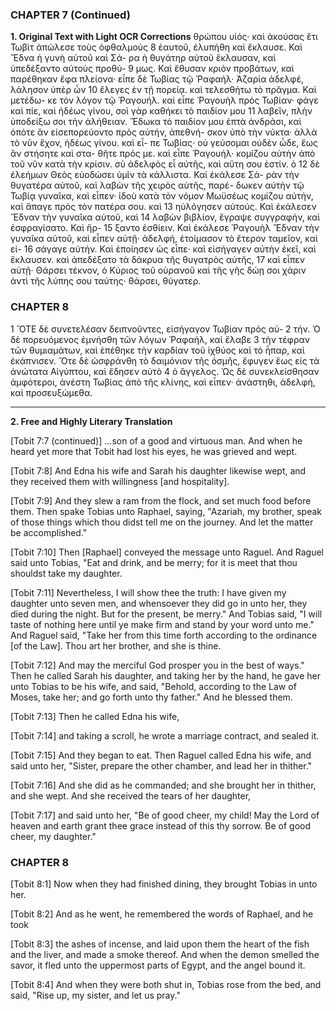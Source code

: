 ### CHAPTER 7 (Continued)

**1. Original Text with Light OCR Corrections**
θρώπου υἱός· καὶ ἀκούσας ἔτι Τωβὶτ ἀπώλεσε τοὺς ὀφθαλμοὺς
8 ἑαυτοῦ, ἐλυπήθη καὶ ἔκλαυσε. Καὶ Ἔδνα ἡ γυνὴ αὐτοῦ καὶ Σά-
ρα ἡ θυγάτηρ αὐτοῦ ἔκλαυσαν, καὶ ὑπεδέξαντο αὐτοὺς προθύ-
9 μως. Καὶ ἔθυσαν κριὸν προβάτων, καὶ παρέθηκαν ἔφα πλείονα·
εἶπε δὲ Τωβίας τῷ Ῥαφαήλ· Ἀζαρία ἀδελφέ, λάλησον ὑπὲρ ὧν
10 ἔλεγες ἐν τῇ πορείᾳ. καὶ τελεσθήτω τὸ πρᾶγμα. Καὶ μετέδω-
κε τὸν λόγον τῷ Ῥαγουήλ. καὶ εἶπε Ῥαγουὴλ πρὸς Τωβίαν·
φάγε καὶ πίε, καὶ ἡδέως γίνου, σοὶ γὰρ καθήκει τὸ παιδίον μου
11 λαβεῖν, πλὴν ὑποδείξω σοι τὴν ἀλήθειαν. Ἔδωκα τὸ παιδίον μου
ἑπτὰ ἀνδράσι, καὶ ὁπότε ἂν εἰσεπορεύοντο πρὸς αὐτήν, ἀπεθνή-
σκον ὑπὸ τὴν νύκτα· ἀλλὰ τὸ νῦν ἔχον, ἡδέως γίνου. καὶ εἶ-
πε Τωβίας· οὐ γεύσομαι οὐδὲν ὧδε, ἕως ἂν στήσητε καὶ στα-
θῆτε πρός με. καὶ εἶπε Ῥαγουήλ· κομίζου αὐτὴν ἀπὸ τοῦ νῦν
κατὰ τὴν κρίσιν. σὺ ἀδελφὸς εἶ αὐτῆς, καὶ αὕτη σου ἐστίν. ὁ
12 δὲ ἐλεήμων Θεὸς εὐοδώσει ὑμῖν τὰ κάλλιστα. Καὶ ἐκάλεσε Σά-
ρὰν τὴν θυγατέρα αὐτοῦ, καὶ λαβὼν τῆς χειρὸς αὐτῆς, παρέ-
δωκεν αὐτὴν τῷ Τωβίᾳ γυναῖκα, καὶ εἶπεν· ἰδοὺ κατὰ τὸν νόμον
Μωϋσέως κομίζου αὐτήν, καὶ ἄπαγε πρὸς τὸν πατέρα σου. καὶ
13 ηὐλόγησεν αὐτούς. Καὶ ἐκάλεσεν Ἔδναν τὴν γυναῖκα αὐτοῦ, καὶ
14 λαβὼν βιβλίον, ἔγραψε συγγραφήν, καὶ ἐσφραγίσατο. Καὶ ἤρ-
15 ξαντο ἐσθίειν. Καὶ ἐκάλεσε Ῥαγουὴλ Ἔδναν τὴν γυναῖκα αὐτοῦ,
καὶ εἶπεν αὐτῇ· ἀδελφή, ἑτοίμασον τὸ ἕτερον ταμεῖον, καὶ εἰ-
16 σάγαγε αὐτήν. Καὶ ἐποίησεν ὡς εἶπε· καὶ εἰσήγαγεν αὐτὴν ἐκεῖ,
καὶ ἔκλαυσεν. καὶ ἀπεδέξατο τὰ δάκρυα τῆς θυγατρὸς αὐτῆς,
17 καὶ εἶπεν αὐτῇ· Θάρσει τέκνον, ὁ Κύριος τοῦ οὐρανοῦ καὶ τῆς
γῆς δώῃ σοι χάριν ἀντὶ τῆς λύπης σου ταύτης· θάρσει, θύγατερ.

### CHAPTER 8

1 ὌΤΕ δὲ συνετελέσαν δειπνοῦντες, εἰσήγαγον Τωβίαν πρὸς αὐ-
2 τήν. Ὁ δὲ πορευόμενος ἐμνήσθη τῶν λόγων Ῥαφαήλ, καὶ ἔλαβε
3 τὴν τέφραν τῶν θυμιαμάτων, καὶ ἐπέθηκε τὴν καρδίαν τοῦ ἰχθύος
καὶ τὸ ἧπαρ, καὶ ἐκάπνισεν. Ὅτε δὲ ὠσφράνθη τὸ δαιμόνιον τῆς
ὀσμῆς, ἔφυγεν ἕως εἰς τὰ ἀνώτατα Αἰγύπτου, καὶ ἔδησεν αὐτὸ
4 ὁ ἄγγελος. Ὡς δὲ συνεκλείσθησαν ἀμφότεροι, ἀνέστη Τωβίας
ἀπὸ τῆς κλίνης, καὶ εἶπεν· ἀνάστηθι, ἀδελφή, καὶ προσευξώμεθα.

---

**2. Free and Highly Literary Translation**

[Tobit 7:7 (continued)]
...son of a good and virtuous man. And when he heard yet more that Tobit had lost his eyes, he was grieved and wept.

[Tobit 7:8]
And Edna his wife and Sarah his daughter likewise wept, and they received them with willingness [and hospitality].

[Tobit 7:9]
And they slew a ram from the flock, and set much food before them. Then spake Tobias unto Raphael, saying, "Azariah, my brother, speak of those things which thou didst tell me on the journey. And let the matter be accomplished."

[Tobit 7:10]
Then [Raphael] conveyed the message unto Raguel. And Raguel said unto Tobias, "Eat and drink, and be merry; for it is meet that thou shouldst take my daughter.

[Tobit 7:11]
Nevertheless, I will show thee the truth: I have given my daughter unto seven men, and whensoever they did go in unto her, they died during the night. But for the present, be merry." And Tobias said, "I will taste of nothing here until ye make firm and stand by your word unto me." And Raguel said, "Take her from this time forth according to the ordinance [of the Law]. Thou art her brother, and she is thine.

[Tobit 7:12]
And may the merciful God prosper you in the best of ways." Then he called Sarah his daughter, and taking her by the hand, he gave her unto Tobias to be his wife, and said, "Behold, according to the Law of Moses, take her; and go forth unto thy father." And he blessed them.

[Tobit 7:13]
Then he called Edna his wife,

[Tobit 7:14]
and taking a scroll, he wrote a marriage contract, and sealed it.

[Tobit 7:15]
And they began to eat. Then Raguel called Edna his wife, and said unto her, "Sister, prepare the other chamber, and lead her in thither."

[Tobit 7:16]
And she did as he commanded; and she brought her in thither, and she wept. And she received the tears of her daughter,

[Tobit 7:17]
and said unto her, "Be of good cheer, my child! May the Lord of heaven and earth grant thee grace instead of this thy sorrow. Be of good cheer, my daughter."

### CHAPTER 8

[Tobit 8:1]
Now when they had finished dining, they brought Tobias in unto her.

[Tobit 8:2]
And as he went, he remembered the words of Raphael, and he took

[Tobit 8:3]
the ashes of incense, and laid upon them the heart of the fish and the liver, and made a smoke thereof. And when the demon smelled the savor, it fled unto the uppermost parts of Egypt, and the angel bound it.

[Tobit 8:4]
And when they were both shut in, Tobias rose from the bed, and said, "Rise up, my sister, and let us pray."